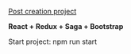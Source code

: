 <a href="https://fabulous-basbousa-3d05b0.netlify.app/">Post creation project</a>

<b>React + Redux + Saga + Bootstrap</b> 

Start project: npm run start
